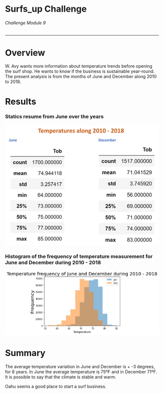 # Surfs_up Challenge
###### Challenge Module 9
____________________________________________________

# Overview
W. Avy wants more information about temperature trends before opening the surf shop. He wants to know if the  business is sustainable year-round. The present analysis is from the months of June and December along 2010 to 2018. 


# Results

### Statics resume from June over the years
![alt text](./Resources/comparative.png)


### Histogram of the frequency of temperature measurement for June and December during 2010 - 2018
![alt text](./Resources/FreqAlongYears.png)


# Summary

The average temperature variation in June and December is + -3 degrees, for 8 years. In June the average temperature is 75ºF and in December 71ºF. It is possible to say that the climate is stable and warm.

Oahu seems a good place to start a surf business.